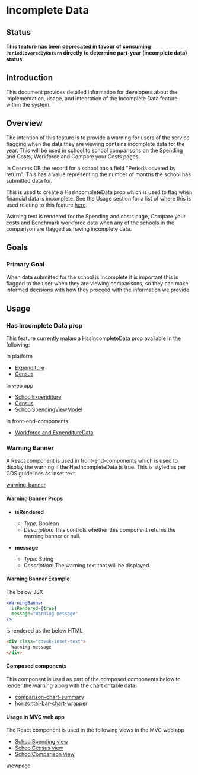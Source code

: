# Incomplete Data

## Status

**This feature has been deprecated in favour of consuming `PeriodCoveredByReturn` directly to determine part-year (incomplete data) status.**

## Introduction

This document provides detailed information for developers about the implementation, usage, and integration of the Incomplete Data feature within the system.

## Overview

The intention of this feature is to provide a warning for users of the service flagging when the data they are viewing contains incomplete data for the year. This will be used in school to school comparisons on the Spending and Costs, Workforce and Compare your Costs pages.

In Cosmos DB the record for a school has a field "Periods covered by return". This has a value representing the number of months the school has submitted data for.

This is used to create a HasIncompleteData prop which is used to flag when financial data is incomplete. See the Usage section for a list of where this is used relating to this feature [here](#usage).

Warning text is rendered for the Spending and costs page, Compare your costs and Benchmark workforce data when any of the schools in the comparison are flagged as having incomplete data.

## Goals

### Primary Goal

When data submitted for the school is incomplete it is important this is flagged to the user when they are viewing comparisons, so they can make informed decisions with how they proceed with the information we provide

## Usage

### Has Incomplete Data prop

This feature currently makes a HasIncompleteData prop available in the following:

In platform

- [Expenditure](../../platform/src/abstractions/Platform.Domain/Responses/SchoolExpenditureResponseModel.cs)
- [Census](../../platform/src/abstractions/Platform.Domain/Responses/CensusResponseModel.cs)

In web app

- [SchoolExpenditure](../../web/src/Web.App/Domain/SchoolExpenditure.cs)
- [Census](../../web/src/Web.App/Domain/Census.cs)
- [SchoolSpendingViewModel](../../web/src/Web.App/ViewModels/SchoolSpendingViewModel.cs)

In front-end-components

- [Workforce and ExpenditureData](../../front-end-components/src/services/types.tsx)

### Warning Banner

A React component is used in front-end-components which is used to display the warning if the HasIncompleteData is true. This is styled as per GDS guidelines as inset text.

[warning-banner](../../front-end-components/src/components/warning-banner)

#### Warning Banner Props

- **isRendered**
  - *Type:* Boolean
  - *Description:* This controls whether this component returns the warning banner or null.

- **message**
  - *Type:* String
  - *Description:* The warning text that will be displayed.

#### Warning Banner Example

The below JSX

```jsx
<WarningBanner
  isRendered={true}
  message="Warning message"
/>
```

is rendered as the below HTML

```html
<div class="govuk-inset-text">
  Warning message
</div>
```

#### Composed components

This component is used as part of the composed components below to render the warning along with the chart or table data.

- [comparison-chart-summary](../../front-end-components/src/composed/comparison-chart-summary/composed.tsx)
- [horizontal-bar-chart-wrapper](../../front-end-components/src/composed/horizontal-bar-chart-wrapper/composed.tsx)

#### Usage in MVC web app

The React component is used in the following views in the MVC web app

- [SchoolSpending view](../../web/src/Web.App/Views/SchoolSpending/Index.cshtml)
- [SchoolCensus view](../../web/src/Web.App/Views/SchoolCensus/Index.cshtml)
- [SchoolComparison view](../../web/src/Web.App/Views/SchoolComparison/Index.cshtml)

<!-- Leave the rest of this page blank -->
\newpage
